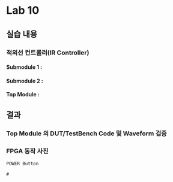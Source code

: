 # Lab 10

## 실습 내용

### **적외선 컨트롤러(IR Controller)**

#### **Submodule 1** : 

#### **Submodule 2** : 

#### **Top Module** : 


## 결과

### **Top Module 의 DUT/TestBench Code 및 Waveform 검증**



### **FPGA 동작 사진**

`POWER Button`


`#`

<!--stackedit_data:
eyJoaXN0b3J5IjpbMTEyMTQxMDIwOF19
-->